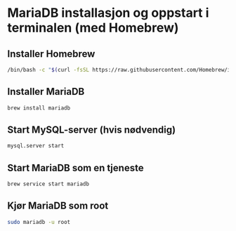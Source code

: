 # MariaDB installasjon og oppstart i terminalen (med Homebrew)

## Installer Homebrew
```bash
/bin/bash -c "$(curl -fsSL https://raw.githubusercontent.com/Homebrew/install/HEAD/install.sh)"
```

## Installer MariaDB
```bash
brew install mariadb
```

## Start MySQL-server (hvis nødvendig)
```bash
mysql.server start
```

## Start MariaDB som en tjeneste
```bash
brew service start mariadb
```

## Kjør MariaDB som root
```bash
sudo mariadb -u root
```
